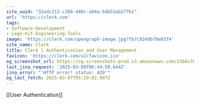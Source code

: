 ```yaml
---
site_uuid: "32adc212-c368-448c-a94a-5db51ab277b1"
url: 'https://clerk.com'
tags:
- Software-Development
- Lego-Kit-Engineering-Tools
image: 'https://clerk.com/opengraph-image.jpg?fb7c924db79a0374'
site_name: Clerk
title: Clerk | Authentication and User Management
favicon: 'https://clerk.com/v2/favicon.ico'
og_screenshot_url: https://og-screenshots-prod.s3.amazonaws.com/1366x768/80/false/28160215470a6c6b5704bf3f439903066b564cf1b416e59df5f5c51b543f9717.jpeg
last_jina_request: '2025-03-09T06:44:59.644Z'
jina_error: "'HTTP error! status: 429'"
og_last_fetch: 2025-03-07T05:19:02.907Z
---
```

[[User Authentication]]
